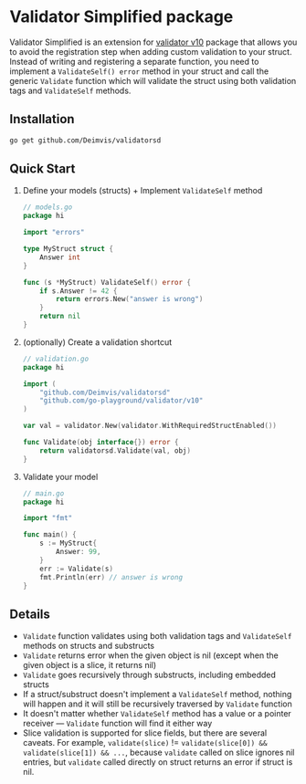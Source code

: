 # Validator Simplified package

Validator Simplified is an extension for [validator v10](https://pkg.go.dev/github.com/go-playground/validator/v10) package that allows you to avoid the registration step when adding custom validation to your struct. Instead of writing and registering a separate function, you need to implement a `ValidateSelf() error` method in your struct and call the generic `Validate` function which will validate the struct using both validation tags and `ValidateSelf` methods.

## Installation

```bash
go get github.com/Deimvis/validatorsd
```

## Quick Start

1. Define your models (structs) + Implement `ValidateSelf` method

    ```go
    // models.go
    package hi

    import "errors"

    type MyStruct struct {
        Answer int
    }

    func (s *MyStruct) ValidateSelf() error {
        if s.Answer != 42 {
            return errors.New("answer is wrong")
        }
        return nil
    }
    ```

2. (optionally) Create a validation shortcut

    ```go
    // validation.go
    package hi

    import (
        "github.com/Deimvis/validatorsd"
        "github.com/go-playground/validator/v10"
    )

    var val = validator.New(validator.WithRequiredStructEnabled())

    func Validate(obj interface{}) error {
        return validatorsd.Validate(val, obj)
    }
    ```

3. Validate your model

    ```go
    // main.go
    package hi
    
    import "fmt"
    
    func main() {
        s := MyStruct{
            Answer: 99,
        }
        err := Validate(s)
        fmt.Println(err) // answer is wrong
    }
    ```

## Details

* `Validate` function validates using both validation tags and `ValidateSelf` methods on structs and substructs
* `Validate` returns error when the given object is nil (except when the given object is a slice, it returns nil)
* `Validate` goes recursively through substructs, including embedded structs
* If a struct/substruct doesn't implement a `ValidateSelf` method, nothing will happen and it will still be recursively traversed by `Validate` function
* It doesn't matter whether `ValidateSelf` method has a value or a pointer receiver — `Validate` function will find it either way
* Slice validation is supported for slice fields, but there are several caveats. For example, `validate(slice)` != `validate(slice[0]) && validate(slice[1]) && ...`, because `validate` called on slice ignores nil entries, but `validate` called directly on struct returns an error if struct is nil.

